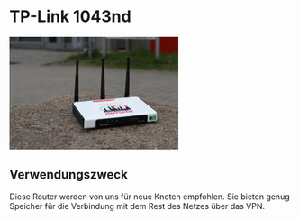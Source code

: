 # TP-Link 1043nd
<img src="bilder/Freifunkrouter/TP-Link_1043nd.JPG" width="300px" />

## Verwendungszweck
Diese Router werden von uns für neue Knoten empfohlen. Sie bieten genug Speicher für die Verbindung mit dem Rest des Netzes über das VPN.
